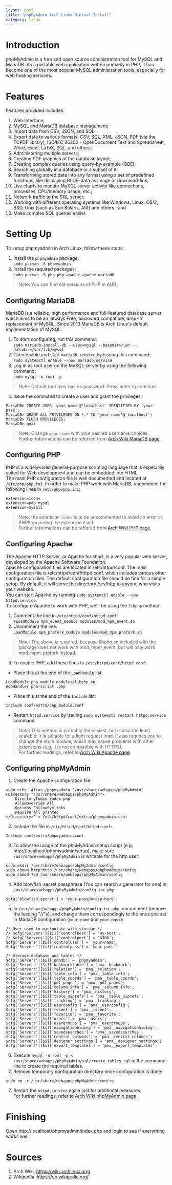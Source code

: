 ```yaml
---
layout: post
title: "phpMyAdmin Arch Linux Minimal Install"
category: linux
---
```


# Introduction
phpMyAdmin is a free and open source administration tool for MySQL and MariaDB. As a portable web application written primarily in PHP, it has become one of the most popular MySQL administration tools, especially for web hosting services.  

# Features
Features provided includes:
1. Web Interface;
2. MySQL and MariaDB database management;
3. Import data from CSV, JSON, and SQL;
4. Export data to various formats: CSV, SQL, XML, JSON, PDF (via the TCPDF library), ISO/IEC 26300 - OpenDocument Text and Spreadsheet, Word, Excel, LaTeX, SQL, and others;
5. Administering multiple servers;
6. Creating PDF graphics of the database layout;
7. Creating complex queries using query-by-example (QBE);
8. Searching globally in a database or a subset of it;
9. Transforming stored data into any format using a set of predefined functions, like displaying BLOB-data as image or download-link;
10. Live charts to monitor MySQL server activity like connections, processes, CPU/memory usage, etc.;
11. Network traffic to the SQL server;
12. Working with different operating systems like Windows, Linux, OS/2, BSD, Unix (such as Sun Solaris, AIX) and others.; and
13. Make complex SQL queries easier.

# Setting Up
To setup phpmyadmin in Arch Linux, follow these steps:
1. Install the `phpmyadmin` package:  
```sudo pacman -S phpmyadmin```  
2. Install the required packages:  
```sudo pacman -S php php-apache apache mariadb```  
> Note: You can find old versions of PHP in AUR  

## Configuring MariaDB
MariaDB is a reliable, high performance and full-featured database server which aims to be an 'always Free, backward compatible, drop-in' replacement of MySQL. Since 2013 MariaDB is Arch Linux's default implementation of MySQL.
1. To start configuring, run this command:  
```sudo mariadb-install-db --user=mysql --basedir=/usr --datadir=/var/lib/mysql```  
2. Then enable and start `mariadb.service` by issuing this command:  
```sudo systemctl enable --now mariadb.service```  
3. Log in as root user on the MySQL server by using the following command:  
```sudo mysql -u root -p```  
> Note: Default root user has no password. Press enter to continue.
4. Issue the command to create a user and grant the privileges:  
```
MariaDB> CREATE USER 'your-name'@'localhost' IDENTIFIED BY 'your-pass';
MariaDB> GRANT ALL PRIVILEGES ON *.* TO 'your-name'@'localhost';
MariaDB> FLUSH PRIVILEGES;
MariaDB> quit
```  
> Note: Change `your-name` with your desired username choices.  
Further informations can be referred from [Arch Wiki MariaDB page](https://wiki.archlinux.org/index.php/MariaDB).

## Configuring PHP
PHP is a widely-used general-purpose scripting language that is especially suited for Web development and can be embedded into HTML.  
The main PHP configuration file is well documented and located at `/etc/php/php.ini`.
In order to make PHP work with MariaDB, uncomment the following lines in `/etc/php/php.ini`:  
```
extension=iconv
extension=pdo_mysql
extension=mysqli
```  
> Note: the extension `iconv` is to be uncommented to avoid an error in PHP8 regarding the extension itself.  
Further informations can be reffered from [Arch Wiki PHP page](https://wiki.archlinux.org/index.php/PHP).

## Configuring Apache
The Apache HTTP Server, or Apache for short, is a very popular web server, developed by the Apache Software Foundation.  
Apache configuration files are located in /etc/httpd/conf. The main configuration file is /etc/httpd/conf/httpd.conf, which includes various other configuration files. The default configuration file should be fine for a simple setup. By default, it will serve the directory /srv/http to anyone who visits your website.  
You can start Apache by running `sudo systemctl enable --now httpd.service`.  
To configure Apache to work with PHP, we'll be using the `libphp` method:  
1. Comment the line in `/etc/httpd/conf/httpd.conf`:  
```#LoadModule mpm_event_module modules/mod_mpm_event.so```  
2. Uncomment the line:  
```LoadModule mpm_prefork_module modules/mod_mpm_prefork.so```  
> Note: The above is required, because libphp.so included with the package does not work with mod_mpm_event, but will only work mod_mpm_prefork instead.  
3. To enable PHP, add these lines to `/etc/httpd/conf/httpd.conf`:
- Place this at the end of the `LoadModule` list:  
```
LoadModule php_module modules/libphp.so
AddHandler php-script .php
```  
- Place this at the end of the `Include` list:  
```
Include conf/extra/php_module.conf
```  
- Restart `httpd.service` by issuing `sudo systemctl restart httpd.service` command.
> Note: This method is probably the easiest, but is also the least scalable: it is suitable for a light request load. It also requires you to change the mpm module, which may cause problems with other extensions (e.g. it is not compatible with HTTP2).  
For further readings, refer to [Arch Wiki Apache page](https://wiki.archlinux.org/index.php/Apache_HTTP_Server).

## Configuring phpMyAdmin
1. Create the Apache configuration file:  
```
sudo echo 'Alias /phpmyadmin "/usr/share/webapps/phpMyAdmin"
<Directory "/usr/share/webapps/phpMyAdmin">
    DirectoryIndex index.php
    AllowOverride All
    Options FollowSymlinks
    Require all granted
</Directory>' > /etc/httpd/conf/extra/phpmyadmin.conf
```  
2. Include the file in `/etc/httpd/conf/httpd.conf`:  
```
Include conf/extra/phpmyadmin.conf
```  
3. To allow the usage of the phpMyAdmin setup script (e.g. http://localhost/phpmyadmin/setup), make sure `/usr/share/webapps/phpMyAdmin` is writable for the http user:  
```
sudo mkdir /usr/share/webapps/phpMyAdmin/config
sudo chown http:http /usr/share/webapps/phpMyAdmin/config
sudo chmod 750 /usr/share/webapps/phpMyAdmin/config
```  
4. Add blowfish_secret passphrase (You can search a generator for one) in `/usr/share/webapps/phpMyAdmin/config.inc.php`:  
```
$cfg['blowfish_secret'] = 'your-passphrase-here';
```  
5. In `/usr/share/webapps/phpMyAdmin/config.inc.php`, uncomment (remove the leading "//"s), and change them correspondingly to the ones you set in MariaDB configuration (`your-name` and `your-pass`):  
```
/* User used to manipulate with storage */
// $cfg['Servers'][$i]['controlhost'] = 'my-host';
// $cfg['Servers'][$i]['controlport'] = '3306';
$cfg['Servers'][$i]['controluser'] = 'your-name';
$cfg['Servers'][$i]['controlpass'] = 'your-pass';

/* Storage database and tables */
$cfg['Servers'][$i]['pmadb'] = 'phpmyadmin';
$cfg['Servers'][$i]['bookmarktable'] = 'pma__bookmark';
$cfg['Servers'][$i]['relation'] = 'pma__relation';
$cfg['Servers'][$i]['table_info'] = 'pma__table_info';
$cfg['Servers'][$i]['table_coords'] = 'pma__table_coords';
$cfg['Servers'][$i]['pdf_pages'] = 'pma__pdf_pages';
$cfg['Servers'][$i]['column_info'] = 'pma__column_info';
$cfg['Servers'][$i]['history'] = 'pma__history';
$cfg['Servers'][$i]['table_uiprefs'] = 'pma__table_uiprefs';
$cfg['Servers'][$i]['tracking'] = 'pma__tracking';
$cfg['Servers'][$i]['userconfig'] = 'pma__userconfig';
$cfg['Servers'][$i]['recent'] = 'pma__recent';
$cfg['Servers'][$i]['favorite'] = 'pma__favorite';
$cfg['Servers'][$i]['users'] = 'pma__users';
$cfg['Servers'][$i]['usergroups'] = 'pma__usergroups';
$cfg['Servers'][$i]['navigationhiding'] = 'pma__navigationhiding';
$cfg['Servers'][$i]['savedsearches'] = 'pma__savedsearches';
$cfg['Servers'][$i]['central_columns'] = 'pma__central_columns';
$cfg['Servers'][$i]['designer_settings'] = 'pma__designer_settings';
$cfg['Servers'][$i]['export_templates'] = 'pma__export_templates';
```
6. Execute `mysql -u root -p < /usr/share/webapps/phpMyAdmin/sql/create_tables.sql` in the command line to create the required tables.
7. Remove temporary configuration directory once configuration is done:
```
sudo rm -r /usr/share/webapps/phpMyAdmin/config
```  
7. Restart the `httpd.service` again just for additional measures.  
For further readings, refer to [Arch Wiki phpMyAdmin page](https://wiki.archlinux.org/index.php/PhpMyAdmin).

# Finishing
Open http://localhost/phpmyadmin/index.php and login to see if everything works well.

# Sources
1. Arch Wiki. https://wiki.archlinux.org/.
2. Wikipedia. https://en.wikipedia.org/.